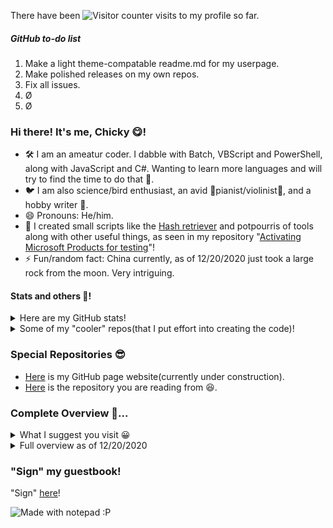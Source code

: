 There have been ![Visitor counter](http://profile-counter.glitch.me/CaptainChicky/count.svg) visits to my profile so far.

##### GitHub to-do list
1) Make a light theme-compatable readme.md for my userpage.
2) Make polished releases on my own repos.
3) Fix all issues. 
4) Ø
5) Ø

### Hi there! It's me, Chicky 😋!
- 🛠 I am an ameatur coder. I dabble with Batch, VBScript and PowerShell, along with JavaScript and C#. Wanting to learn more languages and will try to find the time to do that 🤣.
- 🐦 I am also science/bird enthusiast, an avid 🎹pianist/violinist🎻, and a hobby writer 📝.
- 😄 Pronouns: He/him.
- 💼 I created small scripts like the [Hash retriever](https://github.com/CaptainChicky/Hash-Retriever) and potpourris of tools along with other useful things, as seen in my repository "[Activating Microsoft Products for testing](https://github.com/CaptainChicky/Activate-Microsoft-products-for-testing-in-virtual-machines)"! 
- ⚡ Fun/random fact: China currently, as of 12/20/2020 just took a large rock from the moon. Very intriguing.

#### Stats and others 🤗!
<details>
  <summary>Here are my GitHub stats!</summary>
  
  ![Anurag's github stats](https://github-readme-stats.vercel.app/api?username=CaptainChicky&theme=blueberry&show_icons=true) 
  [![Top Langs](https://github-readme-stats.vercel.app/api/top-langs/?username=CaptainChicky&theme=blueberry&show_icons=true)](https://github.com/anuraghazra/github-readme-stats)
</details>

<details>
  <summary>Some of my "cooler" repos(that I put effort into creating the code)!</summary>
  
  [![Hash Finder](https://github-readme-stats.vercel.app/api/pin/?username=CaptainChicky&repo=Hash-Retriever&theme=blueberry&show_icons=true)](https://github.com/CaptainChicky/Hash-Retriever).
  [![VBS Notifications Joke](https://github-readme-stats.vercel.app/api/pin/?username=CaptainChicky&repo=VBScript-Notifications-Joke&theme=blueberry&show_icons=true)](https://github.com/CaptainChicky/VBScript-Notifications-Joke).
  [![Temporary note-taking app](https://github-readme-stats.vercel.app/api/pin/?username=CaptainChicky&repo=Temporary-Note-taking-App&theme=blueberry&show_icons=true)](https://github.com/CaptainChicky/Temporary-Note-taking-App).
  [![Remove the Adobe Genuine client](https://github-readme-stats.vercel.app/api/pin/?username=CaptainChicky&repo=Remove-Adobe-Genuine-Client&theme=blueberry&show_icons=true)](https://github.com/CaptainChicky/Remove-Adobe-Genuine-Client).
</details>


### Special Repositories 😎
- [Here](https://github.com/CaptainChicky/captainchicky.github.io) is my GitHub page website(currently under construction).
- [Here](https://github.com/CaptainChicky/CaptainChicky) is the repository you are reading from 😆.

### Complete Overview 🥱...
<details>
  <summary>What I suggest you visit 😀</summary>
  
(Bolded are the "must-visits")

1) [***Hash retriever***](https://github.com/CaptainChicky/Hash-Retriever)

2) [***Activating Microsoft Products for testing***](https://github.com/CaptainChicky/Activate-Microsoft-products-for-testing-in-virtual-machines)

3) [***VBS Notifications Joke***](https://github.com/CaptainChicky/VBScript-Notifications-Joke)

4) [***Removing Adobe Genuine Client***](https://github.com/CaptainChicky/Remove-Adobe-Genuine-Client)

5) [***Temporary note-taking app***](https://github.com/CaptainChicky/Temporary-Note-taking-App)

6) [***PC Optimizer Pro***](https://github.com/CaptainChicky/Trojan.BAT.PC-Optimizer-Pro)

7) [Tools used in PC Optimizer Pro(not malware, just tools)](https://github.com/CaptainChicky/Tools-used-in-PC-Optimizer-Pro)

8) [Setting the PowerShell Execution level](https://github.com/CaptainChicky/Setting-PowerShell-Execution-Level)

9) [MuseScore downloader](https://github.com/CaptainChicky/musescore-downloader)

10) [Youtube-dl](https://github.com/CaptainChicky/youtube-dl)

11) [Trusted torrent tracker list](https://github.com/CaptainChicky/trackerslist)

12) [You are an idiot](https://github.com/CaptainChicky/Trojan.JS.Youareanidiot)

13) [Luscious album downloader](https://github.com/CaptainChicky/luscious-downloader)

14) [MEMZ](https://github.com/CaptainChicky/MEMZ)
</details>
 
 
 
 <details>
  <summary>Full overview as of 12/20/2020</summary>
  
1) Malware and jokeware:
- Self-created:
  - [PC Optimizer Pro](https://github.com/CaptainChicky/Trojan.BAT.PC-Optimizer-Pro)
  - [Tools used in PC Optimizer Pro(not malware, just tools)](https://github.com/CaptainChicky/Tools-used-in-PC-Optimizer-Pro)
  - [VBS Notifications Joke](https://github.com/CaptainChicky/VBScript-Notifications-Joke)
  - [You are an idiot](https://github.com/CaptainChicky/Trojan.JS.Youareanidiot)
- Forked(will likely not update from the date they are forked):
  - [Illuminati jokeware](https://github.com/CaptainChicky/Illuminati)
  - [Malware Database](https://github.com/CaptainChicky/MalwareDatabase)
  - [Malware analysis tools](https://github.com/CaptainChicky/awesome-malware-analysis)
  - [MEMZ](https://github.com/CaptainChicky/MEMZ)
  - [MEMZ v4.0](https://github.com/CaptainChicky/MEMZ-4.0)
  - [VineMEMZ](https://github.com/CaptainChicky/VineMEMZ)
  - [Invoke Blue-screen-of-death](https://github.com/CaptainChicky/Invoke-BSOD)
  - [TrollRAT](https://github.com/CaptainChicky/TrollRAT)
  - [Malware Collection](https://github.com/CaptainChicky/malware-collection)
  - [REGFuck](https://github.com/CaptainChicky/REGFuck)
  - [Earthquake](https://gist.github.com/CaptainChicky/0ef507da4ba5b0c21beacb0137ea7221)
  - [Koteyka v2.0](https://github.com/CaptainChicky/Koteyka-2.0)
  - [Scam page source code collection](https://github.com/CaptainChicky/nortonvirussupportcenter.com)
  - [Endermanch's malware database](https://github.com/CaptainChicky/MalwareDatabase-1)
  - [Endermanch's malware database 2](https://github.com/CaptainChicky/dmc)
      
2) Regarding activation or tampering software:
- Self-created:
  - [Removing Adobe Genuine Client](https://github.com/CaptainChicky/Remove-Adobe-Genuine-Client)
  - [Activating Microsoft Products for testing](https://github.com/CaptainChicky/Activate-Microsoft-products-for-testing-in-virtual-machines)
- Forked(will likely not update from the date they are forked):
Ø

3) Games:
- Self-created:
Ø
- Forked(will likely not update from the date they are forked):
  - [cmd pet](https://github.com/CaptainChicky/cmd-pet)
  
4) Tools:
- Self-created:
    - [Setting the PowerShell Execution level](https://github.com/CaptainChicky/Setting-PowerShell-Execution-Level)
    - [Hash retriever](https://github.com/CaptainChicky/Hash-Retriever)
    - [A collection regarding aops.com(unpolished, will fix later)](https://github.com/CaptainChicky/aops.com-related-code)
- Forked(will likely not update from the date they are forked):
    - [KMS emulator](https://github.com/CaptainChicky/py-kms)
    - [Duplicate File Eraser](https://github.com/CaptainChicky/Duplicate-File-Eraser)
    - [Base 64 decoder and encoder](https://github.com/CaptainChicky/base64-de-encoder)
    - [AudioVideo to executable downloader](https://github.com/CaptainChicky/AudioVideo-To-Exe-Downloader)
    - [IPFS file downloader](https://github.com/CaptainChicky/IPFS-File-Downloader)
    - [YouTube to IPFS](https://github.com/CaptainChicky/YouTube-to-IPFS)
    - [.ps1 to executable](https://github.com/CaptainChicky/Ps1-To-Exe-Downloader)
    - [.vbs to executable](https://github.com/CaptainChicky/Vbs-To-Exe-Downloader)
    - [Bypass anti-paste in browsers](https://github.com/CaptainChicky/DontFuckWithPaste)
    - [Batch to executable downloader](https://github.com/CaptainChicky/Bat-To-Exe-Converter-Downloader)
    - [Bot CAPTCHA solver](https://github.com/CaptainChicky/buster)
    - [Luscious album downloader](https://github.com/CaptainChicky/luscious-downloader)
    - [MuseScore downloader](https://github.com/CaptainChicky/musescore-downloader)
    - [Youtube-dl](https://github.com/CaptainChicky/youtube-dl)
    - [Trusted torrent tracker list](https://github.com/CaptainChicky/trackerslist)
    - [MacOS setup for VirtualBox](https://github.com/CaptainChicky/macos-virtualbox)
    - [Keyboard repurposer](https://github.com/CaptainChicky/sharpkeys)
    - [Windows power tools](https://github.com/CaptainChicky/PowerToys)
    - [Magnet to torrent](https://github.com/CaptainChicky/Magnet2Torrent)
    - [Dynamically generated stats for GitHub readmes](https://github.com/CaptainChicky/github-readme-stats)
    
5) My other projects:
- Self-created:
  - [Temporary note-taking app](https://github.com/CaptainChicky/Temporary-Note-taking-App)
- Forked(will likely not update from the date they are forked):
Did you even read the name 😂. Why would I fork something I didn't make and add it here as "my own project"? 😅
  
6) Regarding .io games 😀:
- Self-created:
Haha. Hahahahahahahaha. I really do wish someday to make my own .io game. I really do.
- Forked(will likely not update from the date they are forked):
  - [arras.io](https://github.com/CaptainChicky/arrasio)
  - [obstar.io](https://github.com/CaptainChicky/Obstar)
  - [diep.io bots](https://github.com/CaptainChicky/diep_bot)
  - [diep2.io](https://github.com/CaptainChicky/diep2_old)
  - [diep.io scripts](https://github.com/CaptainChicky/diep.io-scripts)
  - [C++14 WebSocket server library](https://github.com/CaptainChicky/ws28)
  
7) Software of notable companies:
- Self-created:
Thanks for even the fact that you think I am a part of a notable company 😋 🤣🤣🤣.
- Forked(will likely not update from the date they are forked):
  - [qBittorent](https://github.com/CaptainChicky/qBittorrent)
  - [MuseScore](https://github.com/CaptainChicky/MuseScore)
  - [Microsoft DOS Terminal](https://github.com/CaptainChicky/terminal)
  - [Microsoft PowerShell](https://github.com/CaptainChicky/PowerShell)
  - [ATOM text editor](https://github.com/CaptainChicky/atom)
  
8) Other stuff like scripts, simulations, etc:
- Self-created:
Ø
- Forked(will likely not update from the date they are forked):
  - [.ps1 script collection](https://github.com/CaptainChicky/Script-Sharing)
  - [WebGL fluid simulation](https://github.com/CaptainChicky/WebGL-Fluid-Simulation)
  - [Pdf collections of multiple topics](https://github.com/CaptainChicky/pdfs)
  - [Models for the Lebanon explosion](https://github.com/CaptainChicky/models)
  - [Fluid simulation](https://github.com/CaptainChicky/FluidSimulation)
</details>

### "Sign" my guestbook!
"Sign" [here](https://twitter.com/intent/tweet?text=Hi%20%40CaptChicky%20%F0%9F%91%8B.%20I'm%20saying%20hi%20from%20your%20Github%20profile!%20(https%3A%2F%2Fgithub.com%2CaptainChicky)%0A%0A)!

![Made with notepad :P](https://user-images.githubusercontent.com/85041/87268983-f05eb380-c499-11ea-8945-2de4d4a271d1.png)

<!--
**Vukky123/Vukky123** is a ✨ _special_ ✨ repository because its `README.md` (this file) appears on your GitHub profile.

Here are some ideas to get you started:

- 🔭 I’m currently working on ...
- 🌱 I’m currently learning ...
- 👯 I’m looking to collaborate on ...
- 🤔 I’m looking for help with ...
- 💬 Ask me about ...
- 📫 How to reach me: ...
- 😄 Pronouns: ...
- ⚡ Fun fact: ...
-->
